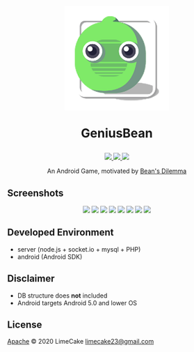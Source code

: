 <h1 align="center">
  <img src="logo.png" alt="GeniusBean" width="240">
  <br>
  <p>GeniusBean</p>
</h1>

<p align="center">
    <a href="#license">
        <img src="https://img.shields.io/github/license/LIMECAKE/GeniusBean?style=flat-square" />
    </a>
    <a href="https://github.com/LIMECAKE/GeniusBean/releases">
        <img src="https://img.shields.io/github/v/release/LIMECAKE/GeniusBean?style=flat-square" />
    </a>
    <a href="https://github.com/LIMECAKE/GeniusBean/issues">
        <img src="https://img.shields.io/badge/SUPPORT-END-black?style=flat-square" />
    </a>
</p>

<p align="center">
An Android Game, motivated by <a href="https://namu.wiki/w/더%20지니어스:게임의%20법칙/8화">Bean's Dilemma</a>
</p>

## Screenshots

<div align="center">
<img src="https://user-images.githubusercontent.com/8467374/87821945-a0be2480-c8ab-11ea-9e52-da2a585ff331.png" width="24%"></img>
<img src="https://user-images.githubusercontent.com/8467374/87821947-a156bb00-c8ab-11ea-8ddb-cd5cb3a4968c.png" width="24%"></img>
<img src="https://user-images.githubusercontent.com/8467374/87821948-a1ef5180-c8ab-11ea-99de-f7d710e52a11.png" width="24%"></img>
<img src="https://user-images.githubusercontent.com/8467374/87821949-a287e800-c8ab-11ea-9339-87e5d5f60ebe.png" width="24%"></img>
<img src="https://user-images.githubusercontent.com/8467374/87821951-a287e800-c8ab-11ea-9e04-40d7c768eb47.png" width="24%"></img>
<img src="https://user-images.githubusercontent.com/8467374/87821952-a3207e80-c8ab-11ea-887f-276774bf8111.png" width="24%"></img>
<img src="https://user-images.githubusercontent.com/8467374/87821954-a3b91500-c8ab-11ea-8274-f3c7be7cd24a.png" width="24%"></img>
<img src="https://user-images.githubusercontent.com/8467374/87821955-a3b91500-c8ab-11ea-91a3-96e153f0a120.png" width="24%"></img>
</div>

## Developed Environment
 - server (node.js + socket.io + mysql + PHP)
 - android (Android SDK)

## Disclaimer
 - DB structure does **not** included
 - Android targets Android 5.0 and lower OS

## License
[Apache](LICENSE) © 2020 LimeCake <limecake23@gmail.com>